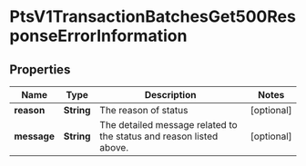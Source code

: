 
# PtsV1TransactionBatchesGet500ResponseErrorInformation

## Properties
Name | Type | Description | Notes
------------ | ------------- | ------------- | -------------
**reason** | **String** | The reason of status |  [optional]
**message** | **String** | The detailed message related to the status and reason listed above. |  [optional]



